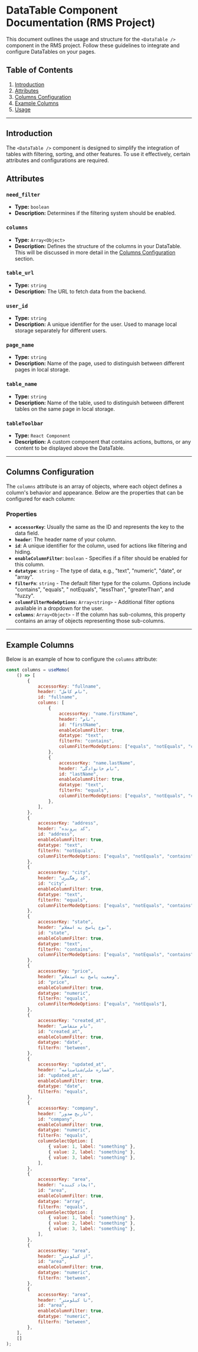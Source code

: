 # DataTable Component Documentation (RMS Project)

This document outlines the usage and structure for the `<DataTable />` component in the RMS project. Follow these
guidelines to integrate and configure DataTables on your pages.

## Table of Contents

1. [Introduction](#introduction)
2. [Attributes](#attributes)
3. [Columns Configuration](#columns-configuration)
4. [Example Columns](#example-columns)
5. [Usage](#usage)

---

## Introduction

The `<DataTable />` component is designed to simplify the integration of tables with filtering, sorting, and other
features. To use it effectively, certain attributes and configurations are required.

## Attributes

### `need_filter`

- **Type:** `boolean`
- **Description:** Determines if the filtering system should be enabled.

### `columns`

- **Type:** `Array<Object>`
- **Description:** Defines the structure of the columns in your DataTable. This will be discussed in more detail in
  the [Columns Configuration](#columns-configuration) section.

### `table_url`

- **Type:** `string`
- **Description:** The URL to fetch data from the backend.

### `user_id`

- **Type:** `string`
- **Description:** A unique identifier for the user. Used to manage local storage separately for different users.

### `page_name`

- **Type:** `string`
- **Description:** Name of the page, used to distinguish between different pages in local storage.

### `table_name`

- **Type:** `string`
- **Description:** Name of the table, used to distinguish between different tables on the same page in local storage.

### `tableToolbar`

- **Type:** `React Component`
- **Description:** A custom component that contains actions, buttons, or any content to be displayed above the
  DataTable.

---

## Columns Configuration

The `columns` attribute is an array of objects, where each object defines a column's behavior and appearance. Below are
the properties that can be configured for each column:

### Properties

- **`accessorKey`**: Usually the same as the ID and represents the key to the data field.
- **`header`**: The header name of your column.
- **`id`**: A unique identifier for the column, used for actions like filtering and hiding.
- **`enableColumnFilter`**: `boolean` - Specifies if a filter should be enabled for this column.
- **`datatype`**: `string` - The type of data, e.g., "text", "numeric", "date", or "array".
- **`filterFn`**: `string` - The default filter type for the column. Options include "contains", "equals", "
  notEquals", "lessThan", "greaterThan", and "fuzzy".
- **`columnFilterModeOptions`**: `Array<string>` - Additional filter options available in a dropdown for the user.
- **`columns`**: `Array<Object>` - If the column has sub-columns, this property contains an array of objects
  representing those sub-columns.

---

## Example Columns

Below is an example of how to configure the `columns` attribute:

```javascript
const columns = useMemo(
    () => [
        {
            accessorKey: "fullname",
            header: "نام کامل",
            id: "fullname",
            columns: [
                {
                    accessorKey: "name.firstName",
                    header: "نام",
                    id: "firstName",
                    enableColumnFilter: true,
                    datatype: "text",
                    filterFn: "contains",
                    columnFilterModeOptions: ["equals", "notEquals", "contains"],
                },
                {
                    accessorKey: "name.lastName",
                    header: "نام خانوادگی",
                    id: "lastName",
                    enableColumnFilter: true,
                    datatype: "text",
                    filterFn: "equals",
                    columnFilterModeOptions: ["equals", "notEquals", "contains"],
                },
            ],
        },
        {
            accessorKey: "address",
            header: "کد پرونده",
            id: "address",
            enableColumnFilter: true,
            datatype: "text",
            filterFn: "notEquals",
            columnFilterModeOptions: ["equals", "notEquals", "contains"],
        },
        {
            accessorKey: "city",
            header: "کد رهگیری",
            id: "city",
            enableColumnFilter: true,
            datatype: "text",
            filterFn: "equals",
            columnFilterModeOptions: ["equals", "notEquals", "contains", "lessThan", "greaterThan", "fuzzy"],
        },
        {
            accessorKey: "state",
            header: "نوع پاسخ به اسعلام",
            id: "state",
            enableColumnFilter: true,
            datatype: "text",
            filterFn: "contains",
            columnFilterModeOptions: ["equals", "notEquals", "contains"],
        },
        {
            accessorKey: "price",
            header: "وضعیت پاسخ به استعلام",
            id: "price",
            enableColumnFilter: true,
            datatype: "numeric",
            filterFn: "equals",
            columnFilterModeOptions: ["equals", "notEquals"],
        },
        {
            accessorKey: "created_at",
            header: "نام متقاضی",
            id: "created_at",
            enableColumnFilter: true,
            datatype: "date",
            filterFn: "between",
        },
        {
            accessorKey: "updated_at",
            header: "شماره ملی/شناسنامه",
            id: "updated_at",
            enableColumnFilter: true,
            datatype: "date",
            filterFn: "equals",
        },
        {
            accessorKey: "company",
            header: "تاریخ صدور",
            id: "company",
            enableColumnFilter: true,
            datatype: "numeric",
            filterFn: "equals",
            columnSelectOption: [
                { value: 1, label: "something" },
                { value: 2, label: "something" },
                { value: 3, label: "something" },
            ],
        },
        {
            accessorKey: "area",
            header: "ایجاد کننده",
            id: "area",
            enableColumnFilter: true,
            datatype: "array",
            filterFn: "equals",
            columnSelectOption: [
                { value: 1, label: "something" },
                { value: 2, label: "something" },
                { value: 3, label: "something" },
            ],
        },
        {
            accessorKey: "area",
            header: "از کیلومتر",
            id: "area",
            enableColumnFilter: true,
            datatype: "numeric",
            filterFn: "between",
        },
        {
            accessorKey: "area",
            header: "تا کیلومتر",
            id: "area",
            enableColumnFilter: true,
            datatype: "numeric",
            filterFn: "between",
        },
    ],
    []
);